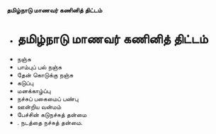 **தமிழ்நாடு மாணவர் கணினித் திட்டம்**
- # தமிழ்நாடு மாணவர் கணினித் திட்டம்
- நஞ்சு
- பாம்புப் பல் நஞ்சு
- தேன் கொடுக்கு நஞ்சு
- கடுப்பு
- மனக்காழ்ப்பு
- நச்சுப் பகைமைப் பண்பு
- ஊன்றிய வன்மம்
- பேச்சின் கடுநச்சுத் தன்மை
- . நடத்தை நச்சுத் தன்மை.

